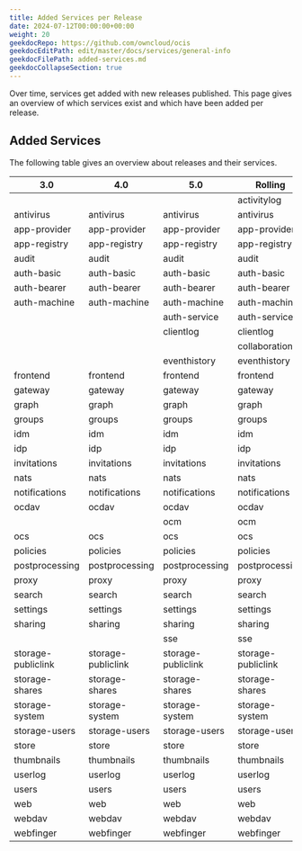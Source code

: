 ```yaml
---
title: Added Services per Release
date: 2024-07-12T00:00:00+00:00
weight: 20
geekdocRepo: https://github.com/owncloud/ocis
geekdocEditPath: edit/master/docs/services/general-info
geekdocFilePath: added-services.md
geekdocCollapseSection: true
---
```


Over time, services get added with new releases published. This page gives an overview of which services exist and which
have been added per release.

## Added Services

The following table gives an overview about releases and their services.

| 3.0                | 4.0                | 5.0                | Rolling            |
| ------------------ | ------------------ | ------------------ | ------------------ |
|                    |                    |                    | activitylog        |
| antivirus          | antivirus          | antivirus          | antivirus          |
| app-provider       | app-provider       | app-provider       | app-provider       |
| app-registry       | app-registry       | app-registry       | app-registry       |
| audit              | audit              | audit              | audit              |
| auth-basic         | auth-basic         | auth-basic         | auth-basic         |
| auth-bearer        | auth-bearer        | auth-bearer        | auth-bearer        |
| auth-machine       | auth-machine       | auth-machine       | auth-machine       |
|                    |                    | auth-service       | auth-service       |
|                    |                    | clientlog          | clientlog          |
|                    |                    |                    | collaboration      |
|                    |                    | eventhistory       | eventhistory       |
| frontend           | frontend           | frontend           | frontend           |
| gateway            | gateway            | gateway            | gateway            |
| graph              | graph              | graph              | graph              |
| groups             | groups             | groups             | groups             |
| idm                | idm                | idm                | idm                |
| idp                | idp                | idp                | idp                |
| invitations        | invitations        | invitations        | invitations        |
| nats               | nats               | nats               | nats               |
| notifications      | notifications      | notifications      | notifications      |
| ocdav              | ocdav              | ocdav              | ocdav              |
|                    |                    | ocm                | ocm                |
| ocs                | ocs                | ocs                | ocs                |
| policies           | policies           | policies           | policies           |
| postprocessing     | postprocessing     | postprocessing     | postprocessing     |
| proxy              | proxy              | proxy              | proxy              |
| search             | search             | search             | search             |
| settings           | settings           | settings           | settings           |
| sharing            | sharing            | sharing            | sharing            |
|                    |                    | sse                | sse                |
| storage-publiclink | storage-publiclink | storage-publiclink | storage-publiclink |
| storage-shares     | storage-shares     | storage-shares     | storage-shares     |
| storage-system     | storage-system     | storage-system     | storage-system     |
| storage-users      | storage-users      | storage-users      | storage-users      |
| store              | store              | store              | store              |
| thumbnails         | thumbnails         | thumbnails         | thumbnails         |
| userlog            | userlog            | userlog            | userlog            |
| users              | users              | users              | users              |
| web                | web                | web                | web                |
| webdav             | webdav             | webdav             | webdav             |
| webfinger          | webfinger          | webfinger          | webfinger          |
